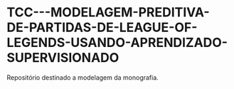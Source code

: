 # TCC---MODELAGEM-PREDITIVA-DE-PARTIDAS-DE-LEAGUE-OF-LEGENDS-USANDO-APRENDIZADO-SUPERVISIONADO
Repositório destinado a modelagem da monografia. 
